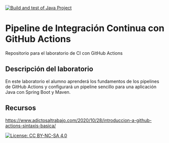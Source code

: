 [![Build and test of Java Project](https://github.com/ETSISI-EMS/ems2023_lab_1_3_ci_github_actions-guillermo-delacal-upm/actions/workflows/main.yml/badge.svg)](https://github.com/ETSISI-EMS/ems2023_lab_1_3_ci_github_actions-guillermo-delacal-upm/actions/workflows/main.yml)

# Pipeline de Integración Continua con GitHub Actions

Repositorio para el laboratorio de CI con GitHub Actions

## Descripción del laboratorio

En este laboratorio el alumno aprenderá los fundamentos de los pipelines de GitHub Actions y configurará un pipeline
sencillo para una aplicación Java con Spring Boot y Maven. 

## Recursos
https://www.adictosaltrabajo.com/2020/10/28/introduccion-a-github-actions-sintaxis-basica/

[![License: CC BY-NC-SA 4.0](https://img.shields.io/badge/License-CC_BY--NC--SA_4.0-lightgrey.svg)](https://creativecommons.org/licenses/by-nc-sa/4.0/)

